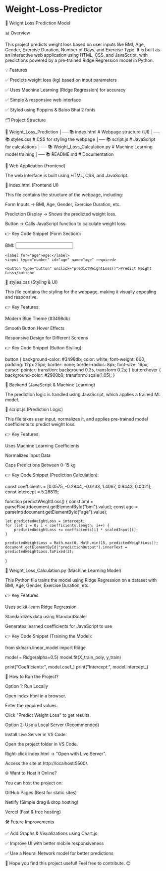 # Weight-Loss-Predictor
🏅 Weight Loss Prediction Model

📊 Overview

This project predicts weight loss based on user inputs like BMI, Age, Gender, Exercise Duration, Number of Days, and Exercise Type. It is built as an interactive web application using HTML, CSS, and JavaScript, with predictions powered by a pre-trained Ridge Regression model in Python.

💡 Features

✅ Predicts weight loss (kg) based on input parameters

✅ Uses Machine Learning (Ridge Regression) for accuracy

✅ Simple & responsive web interface

✅ Styled using Poppins & Baloo Bhai 2 fonts

🗂 Project Structure

📝 Weight_Loss_Prediction
│── 📚 index.html          # Webpage structure (UI)
│── 📚 styles.css          # CSS for styling the webpage
│── 📚 script.js           # JavaScript for calculations
│── 📚 Weight_Loss_Calculation.py  # Machine Learning model training
│── 📚 README.md           # Documentation

📲 Web Application (Frontend)

The web interface is built using HTML, CSS, and JavaScript.

📄 index.html (Frontend UI)

This file contains the structure of the webpage, including:

Form Inputs → BMI, Age, Gender, Exercise Duration, etc.

Prediction Display → Shows the predicted weight loss.

Button → Calls JavaScript function to calculate weight loss.

👉 Key Code Snippet (Form Section):

<form id="inputForm">
    <label for="bmi">BMI:</label>
    <input type="number" id="bmi" name="bmi" required>

    <label for="age">Age:</label>
    <input type="number" id="age" name="age" required>

    <button type="button" onclick="predictWeightLoss()">Predict Weight Loss</button>
</form>

🎨 styles.css (Styling & UI)

This file contains the styling for the webpage, making it visually appealing and responsive.

👉 Key Features:

Modern Blue Theme (#3498db)

Smooth Button Hover Effects

Responsive Design for Different Screens

👉 Key Code Snippet (Button Styling):

button {
    background-color: #3498db;
    color: white;
    font-weight: 600;
    padding: 12px 25px;
    border: none;
    border-radius: 8px;
    font-size: 16px;
    cursor: pointer;
    transition: background 0.3s, transform 0.2s;
}
button:hover {
    background-color: #2980b9;
    transform: scale(1.05);
}

🧐 Backend (JavaScript & Machine Learning)

The prediction logic is handled using JavaScript, which applies a trained ML model.

📝 script.js (Prediction Logic)

This file takes user input, normalizes it, and applies pre-trained model coefficients to predict weight loss.

👉 Key Features:

Uses Machine Learning Coefficients

Normalizes Input Data

Caps Predictions Between 0-15 kg

👉 Key Code Snippet (Prediction Calculation):

const coefficients = [0.0575, -0.2944, -0.0133, 1.4067, 0.9443, 0.0021];
const intercept = 5.28819;

function predictWeightLoss() {
    const bmi = parseFloat(document.getElementById("bmi").value);
    const age = parseInt(document.getElementById("age").value);

    let predictedWeightLoss = intercept;
    for (let i = 0; i < coefficients.length; i++) {
        predictedWeightLoss += coefficients[i] * scaledInput[i];
    }

    predictedWeightLoss = Math.max(0, Math.min(15, predictedWeightLoss));
    document.getElementById("predictionOutput").innerText = predictedWeightLoss.toFixed(2);
}

🤖 Weight_Loss_Calculation.py (Machine Learning Model)

This Python file trains the model using Ridge Regression on a dataset with BMI, Age, Gender, Exercise Duration, etc.

👉 Key Features:

Uses scikit-learn Ridge Regression

Standardizes data using StandardScaler

Generates learned coefficients for JavaScript to use

👉 Key Code Snippet (Training the Model):

from sklearn.linear_model import Ridge

model = Ridge(alpha=0.5)
model.fit(X_train_poly, y_train)

print("Coefficients:", model.coef_)
print("Intercept:", model.intercept_)

🔧 How to Run the Project?

Option 1: Run Locally

Open index.html in a browser.

Enter the required values.

Click "Predict Weight Loss" to get results.

Option 2: Use a Local Server (Recommended)

Install Live Server in VS Code.

Open the project folder in VS Code.

Right-click index.html → "Open with Live Server".

Access the site at http://localhost:5500/.

🌐 Want to Host It Online?

You can host the project on:

GitHub Pages (Best for static sites)

Netlify (Simple drag & drop hosting)

Vercel (Fast & free hosting)

🛠️ Future Improvements

✅ Add Graphs & Visualizations using Chart.js

✅ Improve UI with better mobile responsiveness

✅ Use a Neural Network model for better predictions

🚀 Hope you find this project useful! Feel free to contribute. 😊

